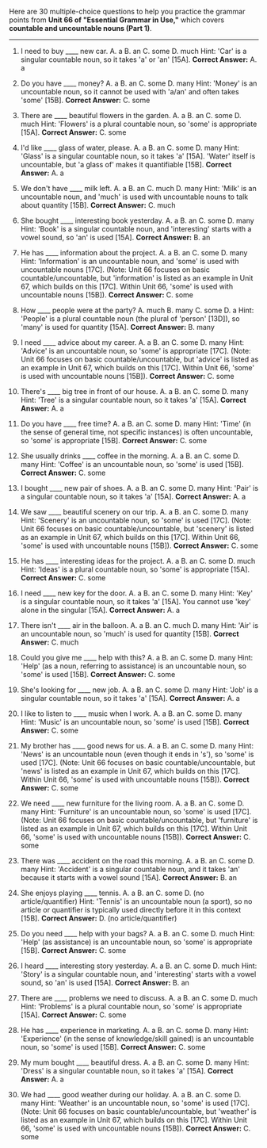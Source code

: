 Here are 30 multiple-choice questions to help you practice the grammar points from **Unit 66 of "Essential Grammar in Use,"** which covers **countable and uncountable nouns (Part 1)**.

***

1.  I need to buy ____ new car.
    A. a B. an C. some D. much
    Hint: 'Car' is a singular countable noun, so it takes 'a' or 'an' [15A].
    **Correct Answer:** A. a

2.  Do you have ____ money?
    A. a B. an C. some D. many
    Hint: 'Money' is an uncountable noun, so it cannot be used with 'a/an' and often takes 'some' [15B].
    **Correct Answer:** C. some

3.  There are ____ beautiful flowers in the garden.
    A. a B. an C. some D. much
    Hint: 'Flowers' is a plural countable noun, so 'some' is appropriate [15A].
    **Correct Answer:** C. some

4.  I'd like ____ glass of water, please.
    A. a B. an C. some D. many
    Hint: 'Glass' is a singular countable noun, so it takes 'a' [15A]. 'Water' itself is uncountable, but 'a glass of' makes it quantifiable [15B].
    **Correct Answer:** A. a

5.  We don't have ____ milk left.
    A. a B. an C. much D. many
    Hint: 'Milk' is an uncountable noun, and 'much' is used with uncountable nouns to talk about quantity [15B].
    **Correct Answer:** C. much

6.  She bought ____ interesting book yesterday.
    A. a B. an C. some D. many
    Hint: 'Book' is a singular countable noun, and 'interesting' starts with a vowel sound, so 'an' is used [15A].
    **Correct Answer:** B. an

7.  He has ____ information about the project.
    A. a B. an C. some D. many
    Hint: 'Information' is an uncountable noun, and 'some' is used with uncountable nouns [17C]. (Note: Unit 66 focuses on basic countable/uncountable, but 'information' is listed as an example in Unit 67, which builds on this [17C]. Within Unit 66, 'some' is used with uncountable nouns [15B]).
    **Correct Answer:** C. some

8.  How ____ people were at the party?
    A. much B. many C. some D. a
    Hint: 'People' is a plural countable noun (the plural of 'person' [13D]), so 'many' is used for quantity [15A].
    **Correct Answer:** B. many

9.  I need ____ advice about my career.
    A. a B. an C. some D. many
    Hint: 'Advice' is an uncountable noun, so 'some' is appropriate [17C]. (Note: Unit 66 focuses on basic countable/uncountable, but 'advice' is listed as an example in Unit 67, which builds on this [17C]. Within Unit 66, 'some' is used with uncountable nouns [15B]).
    **Correct Answer:** C. some

10. There's ____ big tree in front of our house.
    A. a B. an C. some D. many
    Hint: 'Tree' is a singular countable noun, so it takes 'a' [15A].
    **Correct Answer:** A. a

11. Do you have ____ free time?
    A. a B. an C. some D. many
    Hint: 'Time' (in the sense of general time, not specific instances) is often uncountable, so 'some' is appropriate [15B].
    **Correct Answer:** C. some

12. She usually drinks ____ coffee in the morning.
    A. a B. an C. some D. many
    Hint: 'Coffee' is an uncountable noun, so 'some' is used [15B].
    **Correct Answer:** C. some

13. I bought ____ new pair of shoes.
    A. a B. an C. some D. many
    Hint: 'Pair' is a singular countable noun, so it takes 'a' [15A].
    **Correct Answer:** A. a

14. We saw ____ beautiful scenery on our trip.
    A. a B. an C. some D. many
    Hint: 'Scenery' is an uncountable noun, so 'some' is used [17C]. (Note: Unit 66 focuses on basic countable/uncountable, but 'scenery' is listed as an example in Unit 67, which builds on this [17C]. Within Unit 66, 'some' is used with uncountable nouns [15B]).
    **Correct Answer:** C. some

15. He has ____ interesting ideas for the project.
    A. a B. an C. some D. much
    Hint: 'Ideas' is a plural countable noun, so 'some' is appropriate [15A].
    **Correct Answer:** C. some

16. I need ____ new key for the door.
    A. a B. an C. some D. many
    Hint: 'Key' is a singular countable noun, so it takes 'a' [15A]. You cannot use 'key' alone in the singular [15A].
    **Correct Answer:** A. a

17. There isn't ____ air in the balloon.
    A. a B. an C. much D. many
    Hint: 'Air' is an uncountable noun, so 'much' is used for quantity [15B].
    **Correct Answer:** C. much

18. Could you give me ____ help with this?
    A. a B. an C. some D. many
    Hint: 'Help' (as a noun, referring to assistance) is an uncountable noun, so 'some' is used [15B].
    **Correct Answer:** C. some

19. She's looking for ____ new job.
    A. a B. an C. some D. many
    Hint: 'Job' is a singular countable noun, so it takes 'a' [15A].
    **Correct Answer:** A. a

20. I like to listen to ____ music when I work.
    A. a B. an C. some D. many
    Hint: 'Music' is an uncountable noun, so 'some' is used [15B].
    **Correct Answer:** C. some

21. My brother has ____ good news for us.
    A. a B. an C. some D. many
    Hint: 'News' is an uncountable noun (even though it ends in 's'), so 'some' is used [17C]. (Note: Unit 66 focuses on basic countable/uncountable, but 'news' is listed as an example in Unit 67, which builds on this [17C]. Within Unit 66, 'some' is used with uncountable nouns [15B]).
    **Correct Answer:** C. some

22. We need ____ new furniture for the living room.
    A. a B. an C. some D. many
    Hint: 'Furniture' is an uncountable noun, so 'some' is used [17C]. (Note: Unit 66 focuses on basic countable/uncountable, but 'furniture' is listed as an example in Unit 67, which builds on this [17C]. Within Unit 66, 'some' is used with uncountable nouns [15B]).
    **Correct Answer:** C. some

23. There was ____ accident on the road this morning.
    A. a B. an C. some D. many
    Hint: 'Accident' is a singular countable noun, and it takes 'an' because it starts with a vowel sound [15A].
    **Correct Answer:** B. an

24. She enjoys playing ____ tennis.
    A. a B. an C. some D. (no article/quantifier)
    Hint: 'Tennis' is an uncountable noun (a sport), so no article or quantifier is typically used directly before it in this context [15B].
    **Correct Answer:** D. (no article/quantifier)

25. Do you need ____ help with your bags?
    A. a B. an C. some D. much
    Hint: 'Help' (as assistance) is an uncountable noun, so 'some' is appropriate [15B].
    **Correct Answer:** C. some

26. I heard ____ interesting story yesterday.
    A. a B. an C. some D. much
    Hint: 'Story' is a singular countable noun, and 'interesting' starts with a vowel sound, so 'an' is used [15A].
    **Correct Answer:** B. an

27. There are ____ problems we need to discuss.
    A. a B. an C. some D. much
    Hint: 'Problems' is a plural countable noun, so 'some' is appropriate [15A].
    **Correct Answer:** C. some

28. He has ____ experience in marketing.
    A. a B. an C. some D. many
    Hint: 'Experience' (in the sense of knowledge/skill gained) is an uncountable noun, so 'some' is used [15B].
    **Correct Answer:** C. some

29. My mum bought ____ beautiful dress.
    A. a B. an C. some D. many
    Hint: 'Dress' is a singular countable noun, so it takes 'a' [15A].
    **Correct Answer:** A. a

30. We had ____ good weather during our holiday.
    A. a B. an C. some D. many
    Hint: 'Weather' is an uncountable noun, so 'some' is used [17C]. (Note: Unit 66 focuses on basic countable/uncountable, but 'weather' is listed as an example in Unit 67, which builds on this [17C]. Within Unit 66, 'some' is used with uncountable nouns [15B]).
    **Correct Answer:** C. some